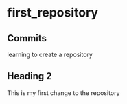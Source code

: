 # first_repository
## Commits
learning to create a repository <br>
## Heading 2 <br>
This is my first change to the repository
